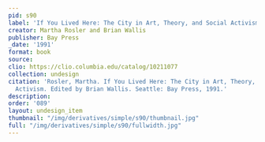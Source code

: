 ```yaml
---
pid: s90
label: 'If You Lived Here: The City in Art, Theory, and Social Activism'
creator: Martha Rosler and Brian Wallis
publisher: Bay Press
_date: '1991'
format: book
source:
clio: https://clio.columbia.edu/catalog/10211077
collection: undesign
citation: 'Rosler, Martha. If You Lived Here: The City in Art, Theory, and Social
  Activism. Edited by Brian Wallis. Seattle: Bay Press, 1991.'
description:
order: '089'
layout: undesign_item
thumbnail: "/img/derivatives/simple/s90/thumbnail.jpg"
full: "/img/derivatives/simple/s90/fullwidth.jpg"
---
```

